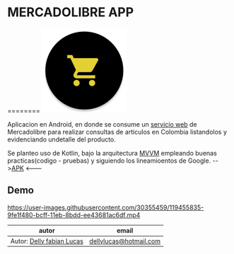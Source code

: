 # MERCADOLIBRE APP
========
![MarkDown Logo](https://raw.githubusercontent.com/dellylucas/busqueda_mercadolibre/test/app/src/main/res/mipmap-xxxhdpi/ic_shop_ml_round.png)


Aplicacion en Android, en donde se consume un [servicio web](https://developers.mercadolibre.com/) de Mercadolibre para realizar consultas de articulos en Colombia
listandolos y evidenciando undetalle del producto.

Se planteo uso de Kotlin, bajo la arquitectura [MVVM](https://developer.android.com/jetpack/guide?gclsrc=ds&gclsrc=ds&gclid=CMiN3rCh5PACFR3CcwQdYO0EcA)
empleando buenas practicas(codigo - pruebas) y siguiendo los lineamioentos de Google.
  -->[APK](https://github.com/dellylucas/busqueda_mercadolibre/blob/master/apk/Mercado-Libre%20COL.apk?raw=true) <---
## Demo
https://user-images.githubusercontent.com/30355459/119455835-9fe1f480-bcff-11eb-8bdd-ee43681ac6df.mp4


| autor | email |
|-------|-------|
|  Autor: [Delly fabian Lucas](https://github.com/dellylucas) | dellylucas@hotmail.com|
 
